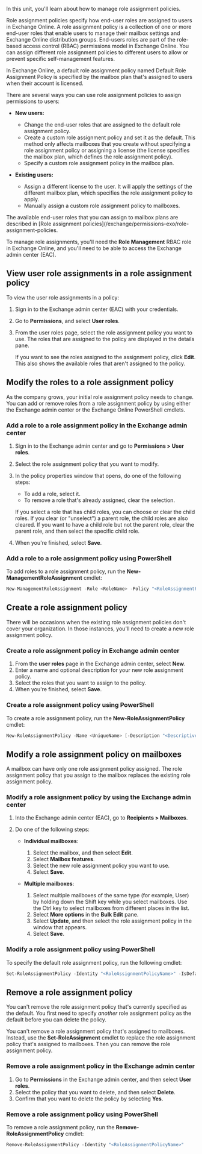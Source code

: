 In this unit, you'll learn about how to manage role assignment policies.

Role assignment policies specify how end-user roles are assigned to users in Exchange Online. A role assignment policy is a collection of one or more end-user roles that enable users to manage their mailbox settings and Exchange Online distribution groups. End-users roles are part of the role-based access control (RBAC) permissions model in Exchange Online. You can assign different role assignment policies to different users to allow or prevent specific self-management features.

In Exchange Online, a default role assignment policy named Default Role Assignment Policy is specified by the mailbox plan that's assigned to users when their account is licensed.

There are several ways you can use role assignment policies to assign permissions to users:

- **New users:**
  - Change the end-user roles that are assigned to the default role assignment policy.
  - Create a custom role assignment policy and set it as the default. This method only affects mailboxes that you create without specifying a role assignment policy or assigning a license (the license specifies the mailbox plan, which defines the role assignment policy).
  - Specify a custom role assignment policy in the mailbox plan.

- **Existing users:**
  - Assign a different license to the user. It will apply the settings of the different mailbox plan, which specifies the role assignment policy to apply.
  - Manually assign a custom role assignment policy to mailboxes.

The available end-user roles that you can assign to mailbox plans are described in [Role assignment policies](/exchange/permissions-exo/role-assignment-policies.

To manage role assignments, you'll need the **Role Management** RBAC role in Exchange Online, and you'll need to be able to access the Exchange admin center (EAC).

## View user role assignments in a role assignment policy

To view the user role assignments in a policy:

1. Sign in to the Exchange admin center (EAC) with your credentials.
2. Go to **Permissions**, and select **User roles**.
3. From the user roles page, select the role assignment policy you want to use. The roles that are assigned to the policy are displayed in the details pane.  

   If you want to see the roles assigned to the assignment policy, click **Edit**. This also shows the available roles that aren't assigned to the policy.

## Modify the roles to a role assignment policy

As the company grows, your initial role assignment policy needs to change. You can add or remove roles from a role assignment policy by using either the Exchange admin center or the Exchange Online PowerShell cmdlets.

### Add a role to a role assignment policy in the Exchange admin center

1. Sign in to the Exchange admin center and go to **Permissions > User roles**.
1. Select the role assignment policy that you want to modify.
1. In the policy properties window that opens, do one of the following steps:

   - To add a role, select it.
   - To remove a role that's already assigned, clear the selection.

   If you select a role that has child roles, you can choose or clear the child roles. If you clear (or "unselect") a parent role, the child roles are also cleared. If you want to have a child role but not the parent role, clear the parent role, and then select the specific child role.

1. When you're finished, select **Save**.

### Add a role to a role assignment policy using PowerShell

To add roles to a role assignment policy, run the **New-ManagementRoleAssignment** cmdlet:

```powershell
New-ManagementRoleAssignment -Role <RoleName> -Policy "<RoleAssignmentPolicyName>" 
```

## Create a role assignment policy

There will be occasions when the existing role assignment policies don't cover your organization. In those instances, you'll need to create a new role assignment policy.  

### Create a role assignment policy in Exchange admin center

1. From the **user roles** page in the Exchange admin center, select **New**.
1. Enter a name and optional description for your new role assignment policy.
1. Select the roles that you want to assign to the policy.
1. When you're finished, select **Save**.

### Create a role assignment policy using PowerShell

To create a role assignment policy, run the **New-RoleAssignmentPolicy** cmdlet:

```powershell
New-RoleAssignmentPolicy -Name <UniqueName> [-Description "<Descriptive Text>"] [-Roles "<EndUserRole1>","<EndUserRole2>"...] [-IsDefault] 
```

## Modify a role assignment policy on mailboxes

A mailbox can have only one role assignment policy assigned. The role assignment policy that you assign to the mailbox replaces the existing role assignment policy.  

### Modify a role assignment policy by using the Exchange admin center

1. Into the Exchange admin center (EAC), go to **Recipients > Mailboxes**.
1. Do one of the following steps:

   - **Individual mailboxes**:  
     1. Select the mailbox, and then select **Edit**.
     2. Select **Mailbox features**.
     3. Select the new role assignment policy you want to use.
     4. Select **Save**.

   - **Multiple mailboxes**:  
     1. Select multiple mailboxes of the same type (for example, User) by holding down the Shift key while you select mailboxes. Use the Ctrl key to select mailboxes from different places in the list.
     2. Select **More options** in the **Bulk Edit** pane.
     3. Select **Update**, and then select the role assignment policy in the window that appears.  
     4. Select **Save**.

### Modify a role assignment policy using PowerShell

To specify the default role assignment policy, run the following cmdlet:

```powershell  
Set-RoleAssignmentPolicy -Identity "<RoleAssignmentPolicyName>" -IsDefault 
```

## Remove a role assignment policy

You can't remove the role assignment policy that's currently specified as the default. You first need to specify *another* role assignment policy as the default before you can delete the policy.

You can't remove a role assignment policy that's assigned to mailboxes. Instead, use the **Set-RoleAssignment** cmdlet to replace the role assignment policy that's assigned to mailboxes. Then you can remove the role assignment policy.

### Remove a role assignment policy in the Exchange admin center

1. Go to  **Permissions** in the Exchange admin center, and then select **User roles**.
2. Select the policy that you want to delete, and then select **Delete**.
3. Confirm that you want to delete the policy by selecting **Yes**.

### Remove a role assignment policy using PowerShell

To remove a role assignment policy, run the **Remove-RoleAssignmentPolicy** cmdlet:

```powershell
Remove-RoleAssignmentPolicy -Identity "<RoleAssignmentPolicyName>" 
```
